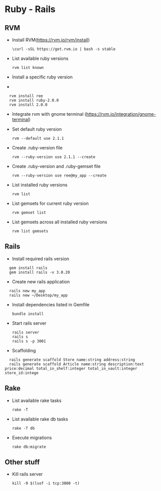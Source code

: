 # Ruby - Rails

## RVM

* Install RVM(https://rvm.io/rvm/install)

  `\curl -sSL https://get.rvm.io | bash -s stable`

* List available ruby versions

  `rvm list known`

* Install a specific ruby version
* 
```
  rvm install ree
  rvm install ruby-2.0.0
  rvm install 2.0.0
```

* Integrate rvm with gnome terminal (https://rvm.io/integration/gnome-terminal)

* Set default ruby version

  `rvm --default use 2.1.1`

* Create .ruby-version file

  `rvm --ruby-version use 2.1.1 --create`

* Create .ruby-version and .ruby-gemset file

  `rvm --ruby-version use ree@my_app --create`

* List installed ruby versions

  `rvm list`

* List gemsets for current ruby version

  `rvm gemset list`

* List gemsets across all installed ruby versions

  `rvm list gemsets`

## Rails

* Install required rails version
```
  gem install rails
  gem install rails -v 3.0.20
```

* Create new rails application
```
  rails new my_app
  rails new ~/Desktop/my_app
```

* Install dependencies listed in Gemfile

  `bundle install`

* Start rails server

  ```
  rails server
  rails s
  rails s -p 3001
  ```
  

* Scaffolding
```
  rails generate scaffold Store name:string address:string
  rails generate scaffold Article name:string description:text price:decimal total_in_shelf:integer total_in_vault:integer store_id:intege
```

## Rake

* List available rake tasks

  `rake -T`

* List available rake db tasks

  `rake -T db`

* Execute migrations

  `rake db:migrate`

## Other stuff

* Kill rails server

  `kill -9 $(lsof -i tcp:3000 -t)`
